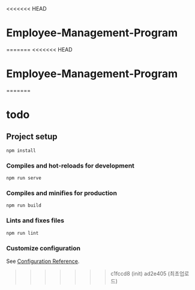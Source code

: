 <<<<<<< HEAD
# Employee-Management-Program
=======
<<<<<<< HEAD
# Employee-Management-Program
=======
# todo

## Project setup
```
npm install
```

### Compiles and hot-reloads for development
```
npm run serve
```

### Compiles and minifies for production
```
npm run build
```

### Lints and fixes files
```
npm run lint
```

### Customize configuration
See [Configuration Reference](https://cli.vuejs.org/config/).
>>>>>>> c1fccd8 (init)
>>>>>>> ad2e405 (최초업로드)
